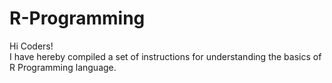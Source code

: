 # R-Programming
Hi Coders! \
I have hereby compiled a set of instructions for understanding the basics of R Programming language.

